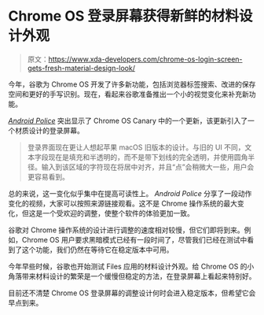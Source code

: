 # Chrome OS 登录屏幕获得新鲜的材料设计外观

> 原文：<https://www.xda-developers.com/chrome-os-login-screen-gets-fresh-material-design-look/>

今年，谷歌为 Chrome OS 开发了许多新功能，包括浏览器标签搜索、改进的保存空间和更好的手写识别。现在，看起来谷歌准备推出一个小的视觉变化来补充新功能。

[*Android Police*](https://www.androidpolice.com/2020/12/21/the-chrome-os-login-screen-is-getting-a-material-refresh/) 突出显示了 Chrome OS Canary 中的一个更新，该更新引入了一个材质设计的登录屏幕。

> 登录界面现在更让人想起苹果 macOS 旧版本的设计。与旧的 UI 不同，文本字段现在是填充和半透明的，而不是带下划线的完全透明，并使用圆角半径。输入到该区域的字符现在将居中对齐，并且“点”会稍微大一些，用户会更容易看到。

总的来说，这一变化似乎集中在提高可读性上。 *Android Police* 分享了一段动作变化的视频，大家可以按照来源链接观看。这不是 Chrome 操作系统的最大变化，但这是一个受欢迎的调整，使整个软件的体验更加一致。

谷歌对 Chrome 操作系统的设计进行调整的速度相对较慢，但它们即将到来。例如，Chrome OS 用户要求黑暗模式已经有一段时间了，尽管我们已经在测试中看到了这个功能，我们仍然在等待它在稳定版本中可用。

今年早些时候，谷歌也开始测试 Files 应用的材料设计外观。给 Chrome OS 的小角落带来材料设计的繁荣是一个缓慢但稳定的方法，在登录屏幕上看起来特别好。

目前还不清楚 Chrome OS 登录屏幕的调整设计何时会进入稳定版本，但希望它会早点到来。